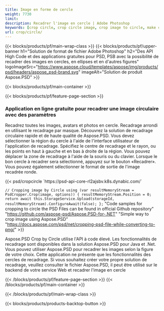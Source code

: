 ```yaml
---
title: Image en forme de cercle
weight: 7730
limit: 
description: Recadrer l'image en cercle | Adobe Photoshop
keywords: [crop circle, crop circle image, crop image to circle, make circle photo]
url: crop/circle/
---
```

{{< blocks/products/pf/main-wrap-class >}}
{{< blocks/products/pf/upper-banner h1="Solution de format de fichier Adobe Photoshop" h2="Des API High Code et des applications gratuites pour PSD, PSB avec la possibilité de recadrer des images en cercles, en ellipses et en d'autres figures" logoImageSrc="https://www.aspose.cloud/templates/aspose/img/products/psd/headers/aspose_psd-brand.svg" imageAlt="Solution de produit Aspose.PSD" >}}

{{< blocks/products/pf/main-container >}}

{{< blocks/products/pf/feature-page-section >}}
<h3 class="headingpdleft">Application en ligne gratuite pour recadrer une image circulaire avec des paramètres</h3>
<p>Recadrez toutes les images, avatars et photos en cercle. Recadrage arrondi en utilisant le recadrage par masque. Découvrez la solution de recadrage circulaire rapide et de haute qualité de Aspose.PSD. Vous devez sélectionner la région du cercle à l'aide de l'interface utilisateur de l'application de recadrage. Spécifiez le centre de recadrage et le rayon, ou les points en haut à gauche et en bas à droite de la région. Vous pouvez déplacer la zone de recadrage à l'aide de la souris ou du clavier. Lorsque le bon cercle à recadrer sera sélectionné, appuyez sur le bouton «Recadrer». Vous pouvez également sélectionner le format de sortie de l'image recadrée ronde.</p>
{{< psd/cropcircle `https://psd-api-core-rl2ajsbv.k8s.dynabic.com/` 

`// Cropping image by Circle
using (var resultMemoryStream = PsdCropper.Crop(image, options))
{
	resultMemoryStream.Position = 0;
	return await this.StorageService.Upload(storageId, resultMemoryStream).ConfigureAwait(false);
};` 
"Code samples for cropping to circle the PSD Files can be found in official Github repository"  "https://github.com/aspose-psd/Aspose.PSD-for-.NET" 
"Simple way to crop image using Aspose.PSD" "https://docs.aspose.com/psd/net/cropping-psd-file-while-converting-to-png/" >}}
<p>Aspose.PSD Crop by Circle utilise l'API à code élevé. Les fonctionnalités de recadrage sont disponibles dans la solution Aspose.PSD pour Java et .Net. Vous pouvez utiliser Aspose.PSD pour recadrer les images selon la figure de votre choix. Cette application ne présente que les fonctionnalités des cercles de recadrage. Si vous souhaitez créer votre propre solution de recadrage, veuillez consulter le fichier Aspose.PSD, il peut être utilisé sur le backend de votre service Web et recadrer l'image en cercle</p>
<!--<ul>
<li><a href="psb">PSB Circle Crop</a></li>
<li><a href="ellipse">Ellipse crop App</a></li>
</ul>-->
{{< /blocks/products/pf/feature-page-section >}}
{{< /blocks/products/pf/main-container >}}


{{< /blocks/products/pf/main-wrap-class >}}

{{< blocks/products/products-backtop-button >}}
